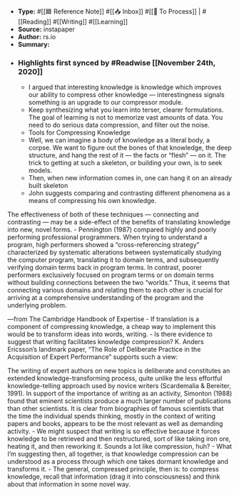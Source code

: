 - **Type:** #[[🟦 Reference Note]] #[[📥 Inbox]] #[[📝 To Process]] | #[[Reading]] #[[Writing]] #[[Learning]]
- **Source:**  instapaper
- **Author:** rs.io
- **Summary:**
- ### Highlights first synced by #Readwise [[November 24th, 2020]]
    - I argued that interesting knowledge is knowledge which improves our ability to compress other knowledge — interestingness signals something is an upgrade to our compressor module. 
    - Keep synthesizing what you learn into terser, clearer formulations. The goal of learning is not to memorize vast amounts of data. You need to do serious data compression, and filter out the noise. 
    - Tools for Compressing Knowledge 
    - Well, we can imagine a body of knowledge as a literal body, a corpse. We want to figure out the bones of that knowledge, the deep structure, and hang the rest of it — the facts or “flesh” — on it. The trick to getting at such a skeleton, or building your own, is to seek models. 
    - Then, when new information comes in, one can hang it on an already built skeleton 
    - John suggests comparing and contrasting different phenomena as a means of compressing his own knowledge.

The effectiveness of both of these techniques — connecting and contrasting — may be a side-effect of the benefits of translating knowledge into new, novel forms. 
    - Pennington (1987) compared highly and poorly performing professional programmers. When trying to understand a program, high performers showed a “cross-referencing strategy” characterized by systematic alterations between systematically studying the computer program, translating it to domain terms, and subsequently verifying domain terms back in program terms. In contrast, poorer performers exclusively focused on program terms or on domain terms without building connections between the two “worlds.” Thus, it seems that connecting various domains and relating them to each other is crucial for arriving at a comprehensive understanding of the program and the underlying problem.

—from The Cambridge Handbook of Expertise 
    - If translation is a component of compressing knowledge, a cheap way to implement this would be to transform ideas into words, writing. 
    - Is there evidence to suggest that writing facilitates knowledge compression? K. Anders Ericsson’s landmark paper, “The Role of Deliberate Practice in the Acquisition of Expert Performance” supports such a view:

The writing of expert authors on new topics is deliberate and constitutes an extended knowledge-transforming process, quite unlike the less effortful knowledge-telling approach used by novice writers (Scardemalia & Bereiter, 1991). In support of the importance of writing as an activity, Simonton (1988) found that eminent scientists produce a much larger number of publications than other scientists. It is clear from biographies of famous scientists that the time the individual spends thinking, mostly in the context of writing papers and books, appears to be the most relevant as well as demanding activity. 
    - We might suspect that writing is so effective because it forces knowledge to be retrieved and then restructured, sort of like taking iron ore, heating it, and then reworking it. Sounds a lot like compression, huh? 
    - What I’m suggesting then, all together, is that knowledge compression can be understood as a process through which one takes dormant knowledge and transforms it. 
    - The general, compressed principle, then is: to compress knowledge, recall that information (drag it into consciousness) and think about that information in some novel way. 
